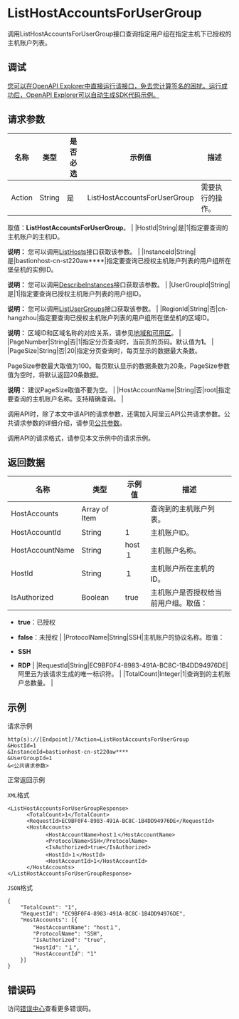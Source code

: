# ListHostAccountsForUserGroup

调用ListHostAccountsForUserGroup接口查询指定用户组在指定主机下已授权的主机账户列表。

## 调试

[您可以在OpenAPI Explorer中直接运行该接口，免去您计算签名的困扰。运行成功后，OpenAPI Explorer可以自动生成SDK代码示例。](https://api.aliyun.com/#product=Yundun-bastionhost&api=ListHostAccountsForUserGroup&type=RPC&version=2019-12-09)

## 请求参数

|名称|类型|是否必选|示例值|描述|
|--|--|----|---|--|
|Action|String|是|ListHostAccountsForUserGroup|需要执行的操作。

 取值：**ListHostAccountsForUserGroup**。 |
|HostId|String|是|1|指定要查询的主机账户的主机ID。

 **说明：** 您可以调用[ListHosts](~~200665~~)接口获取该参数。 |
|InstanceId|String|是|bastionhost-cn-st220aw\*\*\*\*|指定要查询已授权主机账户列表的用户组所在堡垒机的实例ID。

 **说明：** 您可以调用[DescribeInstances](~~153281~~)接口获取该参数。 |
|UserGroupId|String|是|1|指定要查询已授权主机账户列表的用户组ID。

 **说明：** 您可以调用[ListUserGroups](~~204509~~)接口获取该参数。 |
|RegionId|String|否|cn-hangzhou|指定要查询已授权主机账户列表的用户组所在堡垒机的区域ID。

 **说明：** 区域ID和区域名称的对应关系，请参见[地域和可用区](~~40654~~)。 |
|PageNumber|String|否|1|指定分页查询时，当前页的页码。默认值为**1**。 |
|PageSize|String|否|20|指定分页查询时，每页显示的数据最大条数。

 PageSize参数最大取值为100。每页默认显示的数据条数为20条，PageSize参数值为空时，将默认返回20条数据。

 **说明：** 建议PageSize取值不要为空。 |
|HostAccountName|String|否|root|指定要查询的主机账户名称。支持精确查询。 |

调用API时，除了本文中该API的请求参数，还需加入阿里云API公共请求参数。公共请求参数的详细介绍，请参见[公共参数](~~148139~~)。

调用API的请求格式，请参见本文示例中的请求示例。

## 返回数据

|名称|类型|示例值|描述|
|--|--|---|--|
|HostAccounts|Array of Item| |查询到的主机账户列表。 |
|HostAccountId|String|1|主机账户ID。 |
|HostAccountName|String|host１|主机账户名称。 |
|HostId|String|１|主机账户所在主机的ID。 |
|IsAuthorized|Boolean|true|主机账户是否授权给当前用户组。取值：

 -   **true**：已授权
-   **false**：未授权 |
|ProtocolName|String|SSH|主机账户的协议名称。取值：

 -   **SSH**
-   **RDP** |
|RequestId|String|EC9BF0F4-8983-491A-BC8C-1B4DD94976DE|阿里云为该请求生成的唯一标识符。 |
|TotalCount|Integer|1|查询到的主机账户总数量。 |

## 示例

请求示例

```
http(s)://[Endpoint]/?Action=ListHostAccountsForUserGroup
&HostId=1
&InstanceId=bastionhost-cn-st220aw****
&UserGroupId=1
&<公共请求参数>
```

正常返回示例

`XML`格式

```
<ListHostAccountsForUserGroupResponse>
      <TotalCount>1</TotalCount>
      <RequestId>EC9BF0F4-8983-491A-BC8C-1B4DD94976DE</RequestId>
      <HostAccounts>
            <HostAccountName>host１</HostAccountName>
            <ProtocolName>SSH</ProtocolName>
            <IsAuthorized>true</IsAuthorized>
            <HostId>１</HostId>
            <HostAccountId>1</HostAccountId>
      </HostAccounts>
</ListHostAccountsForUserGroupResponse>
```

`JSON`格式

```
{
	"TotalCount": "1",
	"RequestId": "EC9BF0F4-8983-491A-BC8C-1B4DD94976DE",
	"HostAccounts": [{
		"HostAccountName": "host１",
		"ProtocolName": "SSH",
		"IsAuthorized": "true",
		"HostId": "１",
		"HostAccountId": "1"
	}]
}
```

## 错误码

访问[错误中心](https://error-center.aliyun.com/status/product/Yundun-bastionhost)查看更多错误码。

